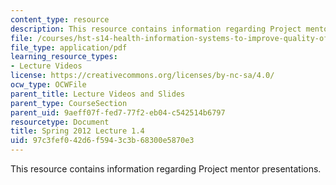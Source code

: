 ```yaml
---
content_type: resource
description: This resource contains information regarding Project mentor presentations.
file: /courses/hst-s14-health-information-systems-to-improve-quality-of-care-in-resource-poor-settings-spring-2012/97c3fef042d6f5943c3b68300e5870e3_MITHST_S14S12_lec04d_1201.pdf
file_type: application/pdf
learning_resource_types:
- Lecture Videos
license: https://creativecommons.org/licenses/by-nc-sa/4.0/
ocw_type: OCWFile
parent_title: Lecture Videos and Slides
parent_type: CourseSection
parent_uid: 9aeff07f-fed7-77f2-eb04-c542514b6797
resourcetype: Document
title: Spring 2012 Lecture 1.4
uid: 97c3fef0-42d6-f594-3c3b-68300e5870e3
---
```

This resource contains information regarding Project mentor presentations.